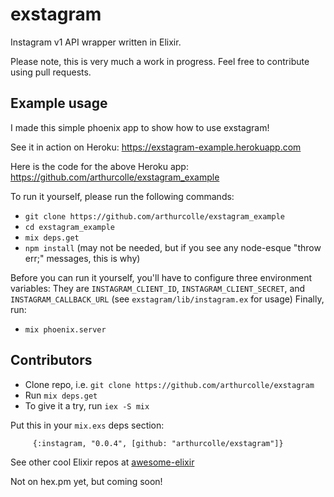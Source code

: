 
# exstagram

Instagram v1 API wrapper written in Elixir.

Please note, this is very much a work in progress.
Feel free to contribute using pull requests.

## Example usage

I made this simple phoenix app to show how to use exstagram!

See it in action on Heroku:
https://exstagram-example.herokuapp.com

Here is the code for the above Heroku app:
https://github.com/arthurcolle/exstagram_example

To run it yourself, please run the following commands:
* `git clone https://github.com/arthurcolle/exstagram_example`
* `cd exstagram_example`
* `mix deps.get`
* `npm install` (may not be needed, but if you see any node-esque "throw err;" messages, this is why)

Before you can run it yourself, you'll have to configure three environment variables:
They are `INSTAGRAM_CLIENT_ID`, `INSTAGRAM_CLIENT_SECRET`, and `INSTAGRAM_CALLBACK_URL` (see `exstagram/lib/instagram.ex` for usage)
Finally, run:
* `mix phoenix.server`


## Contributors
* Clone repo, i.e. `git clone https://github.com/arthurcolle/exstagram`
* Run `mix deps.get`
* To give it a try, run `iex -S mix`

Put this in your `mix.exs` deps section:
```
     {:instagram, "0.0.4", [github: "arthurcolle/exstagram"]}
```

See other cool Elixir repos at [awesome-elixir](https://github.com/h4cc/awesome-elixir)

Not on hex.pm yet, but coming soon!

<!-- url = "https://api.instagram.com/v1/users/self/media/recent?access_token=1531139.f18ce1e.1353009936304f85921167c58a591475"
case HTTPoison.get(url) do
      {:ok, %HTTPoison.Response{status_code: 200, body: body}} ->
      	json_body = Poison.decode! body
      	json_body["data"] |> Enum.map fn(x) -> x
end -->